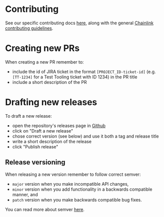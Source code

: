 # Contributing

See our specific contributing docs [here](https://smartcontractkit.github.io/chainlink-testing-framework/contributing/), along with the general [Chainlink contributing guidelines](https://docs.chain.link/docs/contributing-to-chainlink/).

# Creating new PRs

When creating a new PR remember to:

- include the id of JIRA ticket in the format `[PROJECT_ID-ticket-id]` (e.g.`[TT-1234]` for a Test Tooling ticket with ID 1234) in the PR title
- include a short description of the PR

# Drafting new releases

To draft a new release:

- open the repository's releases page in [Github](https://github.com/smartcontractkit/chainlink-testing-framework/releases)
- click on "Draft a new release"
- chose correct version (see below) and use it both a tag and release title
- write a short description of the release
- click "Publish release"

## Release versioning

When releasing a new version remember to follow correct semver:

- `major` version when you make incompatible API changes,
- `minor` version when you add functionality in a backwards compatible manner, and
- `patch` version when you make backwards compatible bug fixes.

You can read more about semver [here](https://semver.org/).
